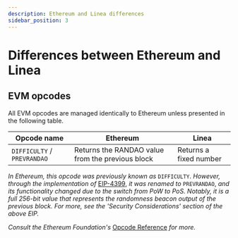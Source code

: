 ```yaml
---
description: Ethereum and Linea differences
sidebar_position: 3
---
```


# Differences between Ethereum and Linea

## EVM opcodes

All EVM opcodes are managed identically to Ethereum unless presented in the following table.

| Opcode name                 | Ethereum                                         | Linea                  |
| --------------------------- | ------------------------------------------------ | ---------------------- |
| `DIFFICULTY` / `PREVRANDAO` | Returns the RANDAO value from the previous block | Returns a fixed number |

*In Ethereum, this opcode was previously known as* `DIFFICULTY`. *However, through the implementation of* [EIP-4399](https://eips.ethereum.org/EIPS/eip-4399), *it was renamed to* `PREVRANDAO`, *and its functionality changed due to the switch from PoW to PoS. Notably, it is a full 256-bit value that represents the randomness beacon output of the previous block. For more, see the 'Security Considerations' section of the above EIP.*

*Consult the Ethereum Foundation's* [Opcode Reference](https://ethereum.org/en/developers/docs/evm/opcodes/) *for more.*
